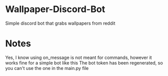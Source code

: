 # Wallpaper-Discord-Bot
Simple discord bot that grabs wallpapers from reddit

# Notes
Yes, I know using on_message is not meant for commands, however it works fine for a simple bot like this
The bot token has been regenerated, so you can't use the one in the main.py file

